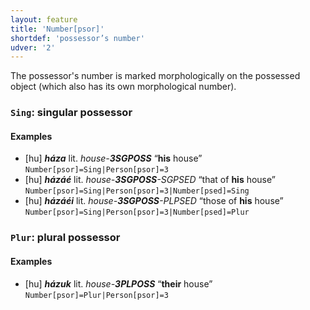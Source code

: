 ```yaml
---
layout: feature
title: 'Number[psor]'
shortdef: 'possessor’s number'
udver: '2'
---
```


The possessor's number is marked morphologically on the possessed object
(which also has its own morphological number).

### <a name="Sing">`Sing`</a>: singular possessor

#### Examples

* [hu] _<b>háza</b>_ lit. _house-<b>3SGPOSS</b>_ “<b>his</b> house” `Number[psor]=Sing|Person[psor]=3`
* [hu] _<b>házáé</b>_ lit. _house-<b>3SGPOSS</b>-SGPSED_ “that of <b>his</b> house” `Number[psor]=Sing|Person[psor]=3|Number[psed]=Sing`
* [hu] _<b>házáéi</b>_ lit. _house-<b>3SGPOSS</b>-PLPSED_ “those of <b>his</b> house” `Number[psor]=Sing|Person[psor]=3|Number[psed]=Plur`

### <a name="Plur">`Plur`</a>: plural possessor

#### Examples

* [hu] _<b>házuk</b>_ lit. _house-<b>3PLPOSS</b>_ “<b>their</b> house” `Number[psor]=Plur|Person[psor]=3`

<!-- Interlanguage links updated So kvě 14 19:02:26 CEST 2022 -->
